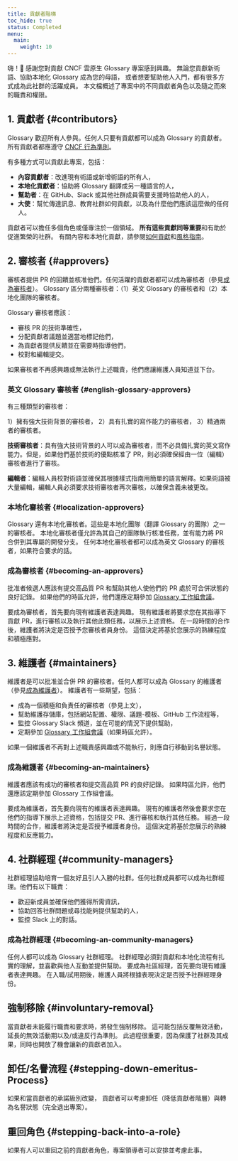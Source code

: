```yaml
---
title: 貢獻者階梯
toc_hide: true
status: Completed
menu:
  main:
    weight: 10
---
```


嗨！👋 感謝您對貢獻 CNCF 雲原生 Glossary 專案感到興趣。
無論您貢獻新術語、協助本地化 Glossary 成為您的母語，
或者想要幫助他人入門，都有很多方式成為此社群的活躍成員。
本文檔概述了專案中的不同貢獻者角色以及隨之而來的職責和權限。

## 1. 貢獻者 {#contributors}

Glossary 歡迎所有人參與。任何人只要有貢獻都可以成為 Glossary 的貢獻者。所有貢獻者都應遵守 [CNCF 行為準則](https://github.com/cncf/foundation/blob/main/code-of-conduct.md)。

有多種方式可以貢獻此專案，包括：

- **內容貢獻者**：改進現有術語或新增術語的所有人，
- **本地化貢獻者**：協助將 Glossary 翻譯成另一種語言的人，
- **幫助者**：在 GitHub、Slack 或其他社群成員需要支援時協助他人的人，
- **大使**：幫忙傳達訊息、教育社群如何貢獻，以及為什麼他們應該這麼做的任何人。

貢獻者可以擔任多個角色或僅專注於一個領域。
**所有這些貢獻同等重要**和有助於促進繁榮的社群。
有關內容和本地化貢獻，請參閱[如何貢獻](/zh-tw/contribute/)和[風格指南](/zh-tw/style-guide/)。

## 2. 審核者 {#approvers}

審核者提供 PR 的回饋並核准他們。任何活躍的貢獻者都可以成為審核者（參見[成為審核者](#becoming-an-approvers)）。 
Glossary 區分兩種審核者：（1）英文 Glossary 的審核者和（2）本地化團隊的審核者。

Glossary 審核者應該：

- 審核 PR 的技術準確性，
- 分配貢獻者議題並適當地標記他們，
- 為貢獻者提供反饋並在需要時指導他們，
- 校對和編輯提交。

如果審核者不再感興趣或無法執行上述職責，他們應讓維護人員知道並下台。

### 英文 Glossary 審核者 {#english-glossary-approvers}

有三種類型的審核者：

1）擁有強大技術背景的審核者，
2）具有扎實的寫作能力的審核者，
3）精通兩者的審核者。

**技術審核者**：具有強大技術背景的人可以成為審核者，而不必具備扎實的英文寫作能力。但是，如果他們基於技術的優點核准了 PR，則必須確保經由一位（編輯）審核者進行了審核。

**編輯者**：編輯人員校對術語並確保其根據樣式指南用簡單的語言解釋。如果術語被大量編輯，編輯人員必須要求技術審核者再次審核，以確保含義未被更改。

### 本地化審核者 {#localization-approvers}

Glossary 還有本地化審核者。這些是本地化團隊（翻譯 Glossary 的團隊）之一的審核者。
本地化審核者僅允許為其自己的團隊執行核准任務，並有能力將 PR 合併到其專屬的開發分支。
任何本地化審核者都可以成為英文 Glossary 的審核者，如果符合要求的話。

### 成為審核者 {#becoming-an-approvers}

批准者候選人應該有提交高品質 PR 和幫助其他人使他們的 PR 處於可合併狀態的良好記錄。
如果他們的時區允許，他們還應定期參加 [Glossary 工作組會議](https://www.cncf.io/calendar/)。

要成為審核者，首先要向現有維護者表達興趣。
現有維護者將要求您在其指導下貢獻 PR，進行審核以及執行其他此類任務，以展示上述資格。 
在一段時間的合作後，維護者將決定是否授予您審核者員身份。 
這個決定將基於您展示的熟練程度和積極應對。

## 3. 維護者 {#maintainers}

維護者是可以批准並合併 PR 的審核者。任何人都可以成為 Glossary 的維護者（參見[成為維護者](#becoming-a-maintainer)）。 
維護者有一些期望，包括：

- 成為一個積極和負責任的審核者（參見上文），
- 幫助維護存儲庫，包括網站配置、權限、議題-模板、GitHub 工作流程等，
- 監控 Glossary Slack 頻道，並在可能的情況下提供幫助，
- 定期參加 [Glossary 工作組會議](https://www.cncf.io/calendar/)（如果時區允許）。

如果一個維護者不再對上述職責感興趣或不能執行，則應自行移動到名譽狀態。

### 成為維護者 {#becoming-an-maintainers}

維護者應該有成功的審核者和提交高品質 PR 的良好記錄。 
如果時區允許，他們還應該定期參加 Glossary 工作組會議。

要成為維護者，首先要向現有的維護者表達興趣。 
現有的維護者然後會要求您在他們的指導下展示上述資格，包括提交 PR、進行審核和執行其他任務。 
經過一段時間的合作，維護者將決定是否授予維護者身份。
這個決定將基於您展示的熟練程度和反應能力。

## 4. 社群經理 {#community-managers}

社群經理協助培育一個友好且引人入勝的社群。任何社群成員都可以成為社群經理。他們有以下職責：

- 歡迎新成員並確保他們獲得所需資訊，
- 協助回答社群問題或尋找能夠提供幫助的人，
- 監控 Slack 上的對話。

### 成為社群經理 {#becoming-an-community-managers}

任何人都可以成為 Glossary 社群經理。
社群經理必須對貢獻和本地化流程有扎實的理解，並喜歡與他人互動並提供幫助。
要成為社區經理，首先要向現有維護者表達興趣。
在入職/試用期後，維護人員將根據表現決定是否授予社群經理身份。

## 強制移除 {#involuntary-removal}

當貢獻者未能履行職責和要求時，將發生強制移除。
這可能包括反覆無效活動，延長的無效活動期以及/或違反行為準則。
此過程很重要，因為保護了社群及其成果，同時也開放了機會讓新的貢獻者加入。

## 卸任/名譽流程 {#stepping-down-emeritus-Process}

如果和當貢獻者的承諾級別改變，
貢獻者可以考慮卸任（降低貢獻者階層）與轉為名譽狀態（完全退出專案）。

## 重回角色 {#stepping-back-into-a-role}

如果有人可以重回之前的貢獻者角色，專案領導者可以安排並考慮此事。
